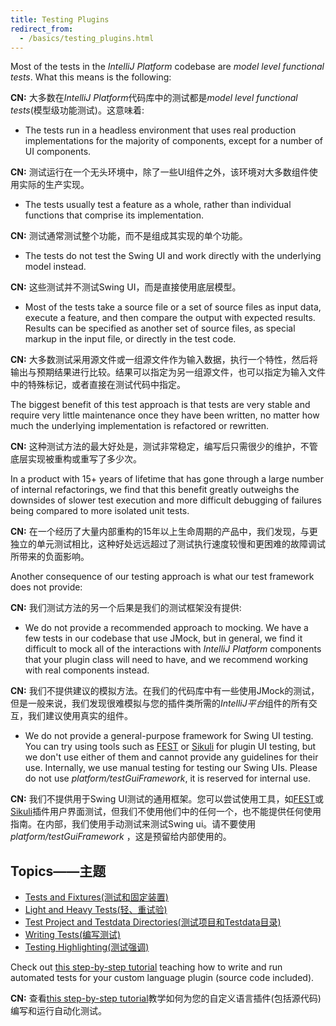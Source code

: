 ```yaml
---
title: Testing Plugins
redirect_from:
  - /basics/testing_plugins.html
---
```


Most of the tests in the *IntelliJ Platform* codebase are *model level functional tests*. What this means is the following:

**CN:**  大多数在*IntelliJ Platform*代码库中的测试都是*model level functional tests*(模型级功能测试)。这意味着:

* The tests run in a headless environment that uses real production implementations for the majority of components, except for a number of UI components.

**CN:**  测试运行在一个无头环境中，除了一些UI组件之外，该环境对大多数组件使用实际的生产实现。

* The tests usually test a feature as a whole, rather than individual functions that comprise its implementation.

**CN:**  测试通常测试整个功能，而不是组成其实现的单个功能。

* The tests do not test the Swing UI and work directly with the underlying model instead.

**CN:**  这些测试并不测试Swing UI，而是直接使用底层模型。

* Most of the tests take a source file or a set of source files as input data, execute a feature, and then compare the output with expected results. Results can be specified as another set of source files, as special markup in the input file, or directly in the test code.

**CN:**  大多数测试采用源文件或一组源文件作为输入数据，执行一个特性，然后将输出与预期结果进行比较。结果可以指定为另一组源文件，也可以指定为输入文件中的特殊标记，或者直接在测试代码中指定。

The biggest benefit of this test approach is that tests are very stable and require very little maintenance once they have been written, no matter how much the underlying implementation is refactored or rewritten.

**CN:**  这种测试方法的最大好处是，测试非常稳定，编写后只需很少的维护，不管底层实现被重构或重写了多少次。


In a product with 15+ years of lifetime that has gone through a large number of internal refactorings, we find that this benefit greatly outweighs the downsides of slower test execution and more difficult debugging of failures being compared to more isolated unit tests.

**CN:**  在一个经历了大量内部重构的15年以上生命周期的产品中，我们发现，与更独立的单元测试相比，这种好处远远超过了测试执行速度较慢和更困难的故障调试所带来的负面影响。


Another consequence of our testing approach is what our test framework does not provide:

**CN:**  我们测试方法的另一个后果是我们的测试框架没有提供:

* We do not provide a recommended approach to mocking. We have a few tests in our codebase that use JMock, but in general, we find it difficult to mock all of the interactions with *IntelliJ Platform* components that your plugin class will need to have, and we recommend working with real components instead.

**CN:**  我们不提供建议的模拟方法。在我们的代码库中有一些使用JMock的测试，但是一般来说，我们发现很难模拟与您的插件类所需的*IntelliJ平台*组件的所有交互，我们建议使用真实的组件。

* We do not provide a general-purpose framework for Swing UI testing. You can try using tools such as [FEST](https://code.google.com/p/fest/) or [Sikuli](http://sikulix.com/) for plugin UI testing, but we don't use either of them and cannot provide any guidelines for their use. Internally, we use manual testing for testing our Swing UIs. Please do not use _platform/testGuiFramework_, it is reserved for internal use.

**CN:**  我们不提供用于Swing UI测试的通用框架。您可以尝试使用工具，如[FEST](https://code.google.com/p/fest/)或[Sikuli](http://sikulix.com/)插件用户界面测试，但我们不使用他们中的任何一个，也不能提供任何使用指南。在内部，我们使用手动测试来测试Swing ui。请不要使用 _platform/testGuiFramework_ ，这是预留给内部使用的。


## Topics——主题
* [Tests and Fixtures(测试和固定装置)](tests_and_fixtures.md)
* [Light and Heavy Tests(轻、重试验)](light_and_heavy_tests.md)
* [Test Project and Testdata Directories(测试项目和Testdata目录)](test_project_and_testdata_directories.md)
* [Writing Tests(编写测试)](writing_tests.md)
* [Testing Highlighting(测试强调)](testing_highlighting.md)

Check out [this step-by-step tutorial](/tutorials/writing_tests_for_plugins.md) teaching how to write and run automated tests for your custom language plugin (source code included).

**CN:**  查看[this step-by-step tutorial](/tutorials/writing_tests_for_plugins.md)教学如何为您的自定义语言插件(包括源代码)编写和运行自动化测试。